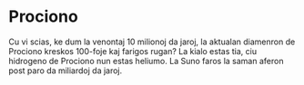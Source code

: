 # Prociono

Cu vi scias, ke dum la venontaj 10 milionoj da jaroj, la aktualan diamenron de
Prociono kreskos 100-foje kaj farigos rugan? La kialo estas tia, ciu hidrogeno
de Prociono nun estas heliumo. La Suno faros la saman aferon post paro da
miliardoj da jaroj.
